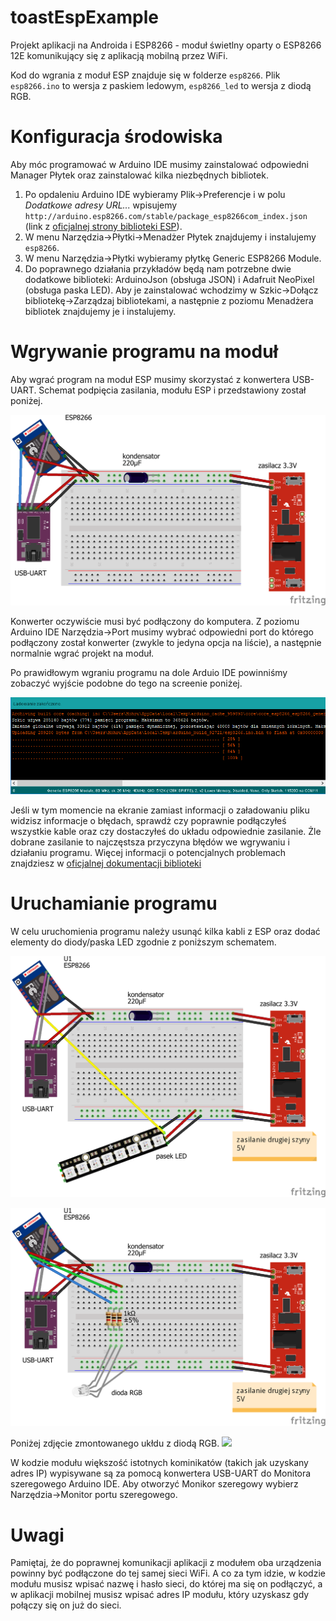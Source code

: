 # toastEspExample
Projekt aplikacji na Androida i ESP8266 - moduł świetlny oparty o ESP8266 12E komunikujący się z aplikacją mobilną przez WiFi.

Kod do wgrania z moduł ESP znajduje się w folderze `esp8266`. Plik `esp8266.ino` to wersja z paskiem ledowym, `esp8266_led` to wersja z diodą RGB.

# Konfiguracja środowiska
Aby móc programować w Arduino IDE musimy zainstalować odpowiedni Manager Płytek oraz zainstalować kilka niezbędnych bibliotek.

1. Po opdaleniu Arduino IDE wybieramy Plik->Preferencje i w polu <i>Dodatkowe adresy URL...</i> wpisujemy `http://arduino.esp8266.com/stable/package_esp8266com_index.json` (link z <a href="https://github.com/esp8266/Arduino">oficjalnej strony biblioteki ESP</a>).
2. W menu Narzędzia->Płytki->Menadżer Płytek znajdujemy i instalujemy `esp8266`.
3. W menu Narzędzia->Płytki wybieramy płytkę Generic ESP8266 Module.
4. Do poprawnego działania przykładów będą nam potrzebne dwie dodatkowe biblioteki: ArduinoJson (obsługa JSON) i Adafruit NeoPixel (obsługa paska LED). Aby je zainstalować wchodzimy w Szkic->Dołącz bibliotekę->Zarządzaj bibliotekami, a następnie z poziomu Menadżera bibliotek znajdujemy je i instalujemy.

# Wgrywanie programu na moduł
Aby wgrać program na moduł ESP musimy skorzystać z konwertera USB-UART. Schemat podpięcia zasilania, modułu ESP i przedstawiony został poniżej.

![](https://github.com/aleksandra-majchrzak/toastEspExample/blob/master/toast0_bb.png)

Konwerter oczywiście musi być podłączony do komputera. Z poziomu Arduino IDE Narzędzia->Port musimy wybrać odpowiedni port do którego podłączony został konwerter (zwykle to jedyna opcja na liście), a następnie normalnie wgrać projekt na moduł.

Po prawidłowym wgraniu programu na dole Arduio IDE powinniśmy zobaczyć wyjście podobne do tego na screenie poniżej.

![](https://github.com/aleksandra-majchrzak/toastEspExample/blob/master/loading.png)

Jeśli w tym momencie na ekranie zamiast informacji o załadowaniu pliku widzisz informacje o błędach, sprawdż czy poprawnie podłączyłeś wszystkie kable oraz czy dostaczyłeś do układu odpowiednie zasilanie. Żle dobrane zasilanie to najczęstsza przyczyna błędów we wgrywaniu i działaniu programu. Więcej informacji o potencjalnych problemach znajdziesz w <a href="https://arduino-esp8266.readthedocs.io/en/latest/faq/readme.html">oficjalnej dokumentacji biblioteki</a>

# Uruchamianie programu
W celu uruchomienia programu należy usunąć kilka kabli z ESP oraz dodać elementy do diody/paska LED zgodnie z poniższym schematem.

![](https://github.com/aleksandra-majchrzak/toastEspExample/blob/master/toast1_bb.png)

![](https://github.com/aleksandra-majchrzak/toastEspExample/blob/master/toast2_bb.png)

Poniżej zdjęcie zmontowanego ukłdu z diodą RGB.
![](https://github.com/aleksandra-majchrzak/toastEspExample/blob/master/IMG_1810.png)


W kodzie modułu większość istotnych kominikatów (takich jak uzyskany adres IP) wypisywane są za pomocą konwertera USB-UART do Monitora szeregowego Arduino IDE. Aby otworzyć Monikor szeregowy wybierz Narzędzia->Monitor portu szeregowego.

# Uwagi
Pamiętaj, że do poprawnej komunikacji aplikacji z modułem oba urządzenia powinny być podłączone do tej samej sieci WiFi. A co za tym idzie, w kodzie modułu musisz wpisać nazwę i hasło sieci, do której ma się on podłączyć, a w aplikacji mobilnej musisz wpisać adres IP modułu, który uzyskasz gdy połączy się on już do sieci.

